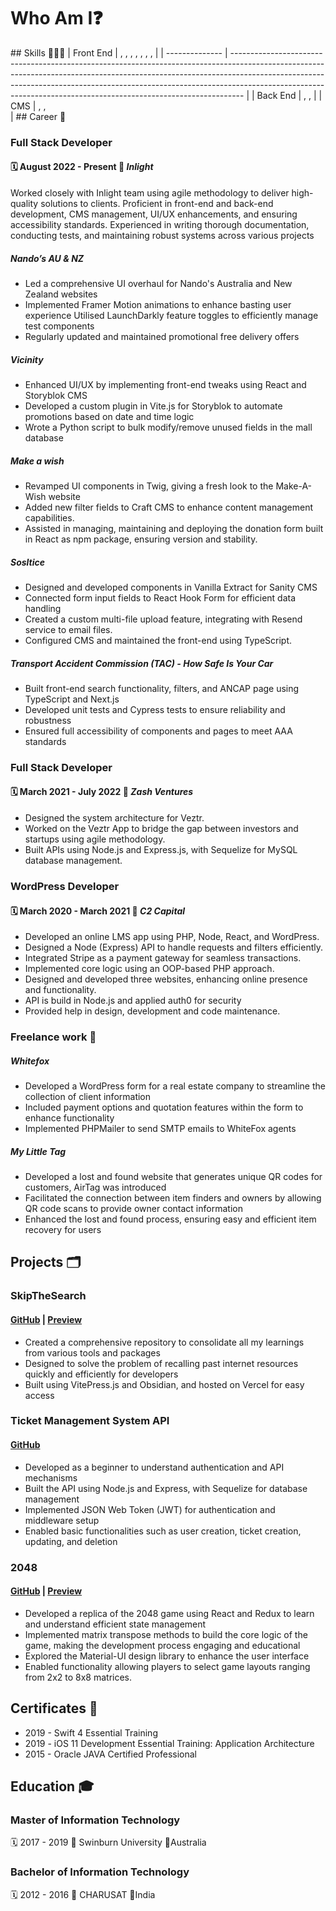 <script setup> 
import { VPTeamMembers } from 'vitepress/theme';
const members = [
  { 
    avatar: 'https://avatars.githubusercontent.com/u/39975311?v=4', 
    name: 'Jay Pancholi',
    title: 'Developer',
    desc: 'Full Stack Developer at Inlight',
    links: [
      { icon: 'github', link: 'https://github.com/jaypancholi94' },
      { icon: 'linkedin', link: 'https://www.linkedin.com/in/jay-pancholi' }, 
      { icon: 'discord', link: 'https://www.discordapp.com/users/w4r10ck' }, 
      { icon: 'instagram', link: 'https://www.instagram.com/_jaypancholi_/' }, 
      { icon: 'facebook', link: 'https://www.facebook.com/Jay.D.Pancholi/' }, 
    ],
  }
]
</script>

# Who Am I❓

<VPTeamMembers size="medium" :members="members" />
## Skills 👨🏻‍💻
| Front&#160;End | <Badge type="info" text="Typescript" />, <Badge type="info" text="Javascript" />, <Badge type="info" text="React" />, <Badge type="info" text="Next.js" />, <Badge type="info" text="React Native" />, <Badge type="info" text="VitePress" />, <Badge type="info" text="Storybook" />, <Badge type="info" text="Cypress" /> |
| -------------- | --------------------------------------------------------------------------------------------------------------------------------------------------------------------------------------------------------------------------------------------------------------------------------------------------------------------------- |
| Back&#160;End  | <Badge type="info" text="Node.js" />, <Badge type="info" text="Express.js" />, <Badge type="info" text="PHP" />                                                                                                                                                                                                             |
| CMS            | <Badge type="info" text="Sanity" />, <Badge type="info" text="WordPress" />, <Badge type="info" text="Craft" /><br>                                                                                                                                                                                                         |
## Career 💼

### Full Stack Developer

#### 🗓️ August 2022 - Present 💼 _Inlight_

Worked closely with Inlight team using agile methodology to deliver high-quality
solutions to clients. Proficient in front-end and back-end development, CMS
management, UI/UX enhancements, and ensuring accessibility standards.
Experienced in writing thorough documentation, conducting tests, and maintaining
robust systems across various projects

##### Nando’s AU & NZ

- Led a comprehensive UI overhaul for Nando's Australia and New Zealand websites
- Implemented Framer Motion animations to enhance basting user experience Utilised LaunchDarkly feature toggles to efficiently manage test components
- Regularly updated and maintained promotional free delivery offers

##### Vicinity

- Enhanced UI/UX by implementing front-end tweaks using React and Storyblok CMS
- Developed a custom plugin in Vite.js for Storyblok to automate promotions based on date and time logic
- Wrote a Python script to bulk modify/remove unused fields in the mall database

##### Make a wish

- Revamped UI components in Twig, giving a fresh look to the Make-A-Wish website
- Added new filter fields to Craft CMS to enhance content management capabilities.
- Assisted in managing, maintaining and deploying the donation form built in React as npm package, ensuring version and stability.

##### Sosltice

- Designed and developed components in Vanilla Extract for Sanity CMS
- Connected form input fields to React Hook Form for efficient data handling
- Created a custom multi-file upload feature, integrating with Resend service to email files.
- Configured CMS and maintained the front-end using TypeScript.

##### Transport Accident Commission (TAC) - How Safe Is Your Car

- Built front-end search functionality, filters, and ANCAP page using TypeScript and Next.js
- Developed unit tests and Cypress tests to ensure reliability and robustness
- Ensured full accessibility of components and pages to meet AAA standards

### Full Stack Developer

#### 🗓️ March 2021 - July 2022 💼 _Zash Ventures_

- Designed the system architecture for Veztr.
- Worked on the Veztr App to bridge the gap between investors and startups using agile methodology.
- Built APIs using Node.js and Express.js, with Sequelize for MySQL database management.

### WordPress Developer
#### 🗓️ March 2020 - March 2021 💼 _C2 Capital_

- Developed an online LMS app using PHP, Node, React, and WordPress.
- Designed a Node (Express) API to handle requests and filters efficiently.
- Integrated Stripe as a payment gateway for seamless transactions.
- Implemented core logic using an OOP-based PHP approach.
- Designed and developed three websites, enhancing online presence and functionality.
- API is build in Node.js and applied auth0 for security
- Provided help in design, development and code maintenance.

### Freelance work 🤝

##### Whitefox

- Developed a WordPress form for a real estate company to streamline the collection of client information
- Included payment options and quotation features within the form to enhance functionality
- Implemented PHPMailer to send SMTP emails to WhiteFox agents

##### My Little Tag

- Developed a lost and found website that generates unique QR codes for customers, AirTag was introduced
- Facilitated the connection between item finders and owners by allowing QR code scans to provide owner contact information
- Enhanced the lost and found process, ensuring easy and efficient item recovery for users

## Projects 🗂️

### SkipTheSearch
#### [GitHub](https://github.com/jaypancholi94/SkipTheSearch) | [Preview](https://skip-the-search.vercel.app)
- Created a comprehensive repository to consolidate all my learnings from various tools and packages
- Designed to solve the problem of recalling past internet resources quickly and efficiently for developers
- Built using VitePress.js and Obsidian, and hosted on Vercel for easy access

### Ticket Management System API
#### [GitHub](https://github.com/jaypancholi94/Ticket-Management-System-API)
- Developed as a beginner to understand authentication and API mechanisms
- Built the API using Node.js and Express, with Sequelize for database management
- Implemented JSON Web Token (JWT) for authentication and middleware setup
- Enabled basic functionalities such as user creation, ticket creation, updating, and deletion

### 2048
#### [GitHub](https://github.com/jaypancholi94/2048) | [Preview](https://2048-nine-gray.vercel.app/)
- Developed a replica of the 2048 game using React and Redux to learn and understand efficient state management
- Implemented matrix transpose methods to build the core logic of the game, making the development process engaging and educational
- Explored the Material-UI design library to enhance the user interface
- Enabled functionality allowing players to select game layouts ranging from 2x2 to 8x8 matrices.

## Certificates 🏅
- 2019 - Swift 4 Essential Training
- 2019 - iOS 11 Development Essential Training: Application Architecture
- 2015 - Oracle JAVA Certified Professional
## Education 🎓
### Master of Information Technology
 🗓️ 2017 - 2019 🏫 Swinburn University 📍Australia
### Bachelor of Information Technology
 🗓️ 2012 - 2016 🏫 CHARUSAT 📍India